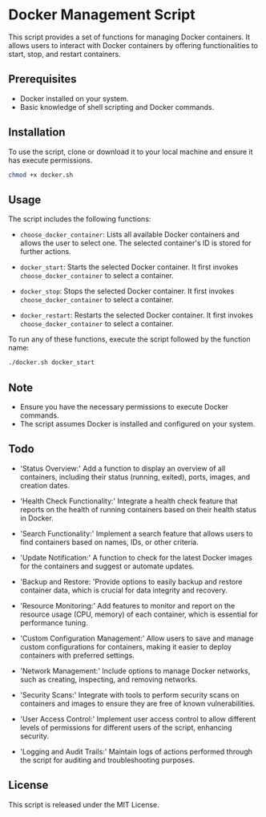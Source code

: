 
# Docker Management Script

This script provides a set of functions for managing Docker containers. It allows users to interact with Docker containers by offering functionalities to start, stop, and restart containers.

## Prerequisites

- Docker installed on your system.
- Basic knowledge of shell scripting and Docker commands.

## Installation

To use the script, clone or download it to your local machine and ensure it has execute permissions.

```bash
chmod +x docker.sh
```

## Usage

The script includes the following functions:

- `choose_docker_container`: Lists all available Docker containers and allows the user to select one. The selected container's ID is stored for further actions.

- `docker_start`: Starts the selected Docker container. It first invokes `choose_docker_container` to select a container.

- `docker_stop`: Stops the selected Docker container. It first invokes `choose_docker_container` to select a container.

- `docker_restart`: Restarts the selected Docker container. It first invokes `choose_docker_container` to select a container.

To run any of these functions, execute the script followed by the function name:

```bash
./docker.sh docker_start
```

## Note

- Ensure you have the necessary permissions to execute Docker commands.
- The script assumes Docker is installed and configured on your system.

## Todo
- 'Status Overview:' Add a function to display an overview of all containers, including their status (running, exited), ports, images, and creation dates.

- 'Health Check Functionality:' Integrate a health check feature that reports on the health of running containers based on their health status in Docker.

- 'Search Functionality:' Implement a search feature that allows users to find containers based on names, IDs, or other criteria.

- 'Update Notification:' A function to check for the latest Docker images for the containers and suggest or automate updates.

- 'Backup and Restore: 'Provide options to easily backup and restore container data, which is crucial for data integrity and recovery.

- 'Resource Monitoring:' Add features to monitor and report on the resource usage (CPU, memory) of each container, which is essential for performance tuning.

- 'Custom Configuration Management:' Allow users to save and manage custom configurations for containers, making it easier to deploy containers with preferred settings.

- 'Network Management:' Include options to manage Docker networks, such as creating, inspecting, and removing networks.

- 'Security Scans:' Integrate with tools to perform security scans on containers and images to ensure they are free of known vulnerabilities.

- 'User Access Control:' Implement user access control to allow different levels of permissions for different users of the script, enhancing security.

- 'Logging and Audit Trails:' Maintain logs of actions performed through the script for auditing and troubleshooting purposes. 

## License

This script is released under the MIT License.
